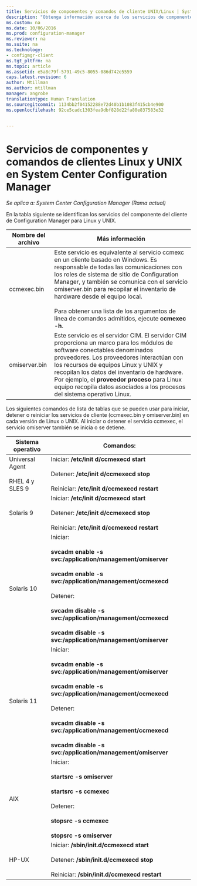 ```yaml
---
title: Servicios de componentes y comandos de cliente UNIX/Linux | System Center Configuration Manager
description: "Obtenga información acerca de los servicios de componentes y comandos de clientes Linux y UNIX en System Center Configuration Manager."
ms.custom: na
ms.date: 10/06/2016
ms.prod: configuration-manager
ms.reviewer: na
ms.suite: na
ms.technology:
- configmgr-client
ms.tgt_pltfrm: na
ms.topic: article
ms.assetid: e5a8c79f-5791-49c5-8055-086d742e5559
caps.latest.revision: 6
author: Mtillman
ms.author: mtillman
manager: angrobe
translationtype: Human Translation
ms.sourcegitcommit: 1134bb2f04152288e72d40b1b1083f415cb4e900
ms.openlocfilehash: 92ce5cadc1303fea9dbf828d22fa80e837583e32


---
```

# <a name="linux-and-unix-clients-component-services-and-commands-for-system-center-configuration-manager"></a>Servicios de componentes y comandos de clientes Linux y UNIX en System Center Configuration Manager

*Se aplica a: System Center Configuration Manager (Rama actual)*


 En la tabla siguiente se identifican los servicios del componente del cliente de Configuration Manager para Linux y UNIX.  

|Nombre del archivo|Más información|  
|---------------|----------------------|  
|ccmexec.bin|Este servicio es equivalente al servicio ccmexc en un cliente basado en Windows. Es responsable de todas las comunicaciones con los roles de sistema de sitio de Configuration Manager, y también se comunica con el servicio omiserver.bin para recopilar el inventario de hardware desde el equipo local.<br /><br /> Para obtener una lista de los argumentos de línea de comandos admitidos, ejecute **ccmexec -h**.|  
|omiserver.bin|Este servicio es el servidor CIM. El servidor CIM proporciona un marco para los módulos de software conectables denominados proveedores. Los proveedores interactúan con los recursos de equipos Linux y UNIX y recopilan los datos del inventario de hardware. Por ejemplo, el **proveedor proceso** para Linux equipo recopila datos asociados a los procesos del sistema operativo Linux.|  

 Los siguientes comandos de lista de tablas que se pueden usar para iniciar, detener o reiniciar los servicios de cliente (ccmexec.bin y omiserver.bin) en cada versión de Linux o UNIX. Al iniciar o detener el servicio ccmexec, el servicio omiserver también se inicia o se detiene.  

|Sistema operativo|Comandos:|  
|----------------------|--------------|  
|Universal Agent<br /><br /> RHEL 4 y SLES 9|Iniciar: **/etc/init d/ccmexecd start**<br /><br /> Detener: **/etc/init d/ccmexecd stop**<br /><br /> Reiniciar: **/etc/init d/ccmexecd restart**|  
|Solaris 9|Iniciar: **/etc/init d/ccmexecd start**<br /><br /> Detener: **/etc/init d/ccmexecd stop**<br /><br /> Reiniciar: **/etc/init d/ccmexecd restart**|  
|Solaris 10|Iniciar:<br /><br /> **svcadm enable -s svc:/application/management/omiserver**<br /><br /> **svcadm enable -s svc:/application/management/ccmexecd**<br /><br /> Detener:<br /><br /> **svcadm disable -s svc:/application/management/ccmexecd**<br /><br /> **svcadm disable -s svc:/application/management/omiserver**|  
|Solaris 11|Iniciar:<br /><br /> **svcadm enable -s svc:/application/management/omiserver**<br /><br /> **svcadm enable -s svc:/application/management/ccmexecd**<br /><br /> Detener:<br /><br /> **svcadm disable -s svc:/application/management/ccmexecd**<br /><br /> **svcadm disable -s svc:/application/management/omiserver**|  
|AIX|Iniciar:<br /><br /> **startsrc -s omiserver**<br /><br /> **startsrc -s ccmexec**<br /><br /> Detener:<br /><br /> **stopsrc -s ccmexec**<br /><br /> **stopsrc -s omiserver**|  
|HP-UX|Iniciar: **/sbin/init.d/ccmexecd start**<br /><br /> Detener: **/sbin/init.d/ccmexecd stop**<br /><br /> Reiniciar: **/sbin/init.d/ccmexecd restart**|  



<!--HONumber=Nov16_HO1-->


